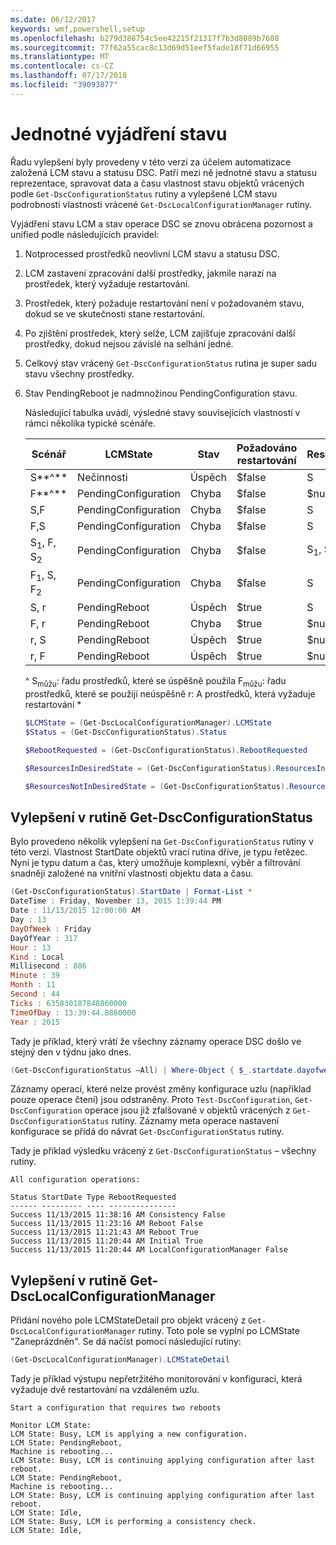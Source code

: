 ```yaml
---
ms.date: 06/12/2017
keywords: wmf,powershell,setup
ms.openlocfilehash: b279d388754c5ee42215f21317f7b3d8089b7608
ms.sourcegitcommit: 77f62a55cac8c13d69d51eef5fade18f71d66955
ms.translationtype: MT
ms.contentlocale: cs-CZ
ms.lasthandoff: 07/17/2018
ms.locfileid: "39093877"
---
```

# <a name="unified-and-consistent-state-and-status-representation"></a>Jednotné vyjádření stavu

Řadu vylepšení byly provedeny v této verzi za účelem automatizace založená LCM stavu a statusu DSC. Patří mezi ně jednotné stavu a statusu reprezentace, spravovat data a času vlastnost stavu objektů vrácených podle `Get-DscConfigurationStatus` rutiny a vylepšené LCM stavu podrobnosti vlastnosti vrácené `Get-DscLocalConfigurationManager` rutiny.

Vyjádření stavu LCM a stav operace DSC se znovu obrácena pozornost a unified podle následujících pravidel:

1. Notprocessed prostředků neovlivní LCM stavu a statusu DSC.
1. LCM zastavení zpracování další prostředky, jakmile narazí na prostředek, který vyžaduje restartování.
1. Prostředek, který požaduje restartování není v požadovaném stavu, dokud se ve skutečnosti stane restartování.
1. Po zjištění prostředek, který selže, LCM zajišťuje zpracování další prostředky, dokud nejsou závislé na selhání jedné.
1. Celkový stav vrácený `Get-DscConfigurationStatus` rutina je super sadu stavu všechny prostředky.
1. Stav PendingReboot je nadmnožinou PendingConfiguration stavu.

   Následující tabulka uvádí, výsledné stavy souvisejících vlastností v rámci několika typické scénáře.

   | Scénář                    | LCMState       | Stav | Požadováno restartování  | ResourcesInDesiredState  | ResourcesNotInDesiredState |
   |---------------------------------|----------------------|------------|---------------|------------------------------|--------------------------------|
   | S**^**                          | Nečinnosti                 | Úspěch    | $false        | S                            | $null                          |
   | F**^**                          | PendingConfiguration | Chyba    | $false        | $null                        | F                              |
   | S,F                             | PendingConfiguration | Chyba    | $false        | S                            | F                              |
   | F,S                             | PendingConfiguration | Chyba    | $false        | S                            | F                              |
   | S<sub>1</sub>, F, S<sub>2</sub> | PendingConfiguration | Chyba    | $false        | S<sub>1</sub>, S<sub>2</sub> | F                              |
   | F<sub>1</sub>, S, F<sub>2</sub> | PendingConfiguration | Chyba    | $false        | S                            | F<sub>1</sub>, F<sub>2</sub>   |
   | S, r                            | PendingReboot        | Úspěch    | $true         | S                            | r                              |
   | F, r                            | PendingReboot        | Chyba    | $true         | $null                        | F, r                           |
   | r, S                            | PendingReboot        | Úspěch    | $true         | $null                        | r                              |
   | r, F                            | PendingReboot        | Úspěch    | $true         | $null                        | r                              |

   ^
   S<sub>můžu</sub>: řadu prostředků, které se úspěšně použila F<sub>můžu</sub>: řadu prostředků, které se použijí neúspěšně r: A prostředků, která vyžaduje restartování \*

   ```powershell
   $LCMState = (Get-DscLocalConfigurationManager).LCMState
   $Status = (Get-DscConfigurationStatus).Status

   $RebootRequested = (Get-DscConfigurationStatus).RebootRequested

   $ResourcesInDesiredState = (Get-DscConfigurationStatus).ResourcesInDesiredState

   $ResourcesNotInDesiredState = (Get-DscConfigurationStatus).ResourcesNotInDesiredState
   ```

## <a name="enhancement-in-get-dscconfigurationstatus-cmdlet"></a>Vylepšení v rutině Get-DscConfigurationStatus

Bylo provedeno několik vylepšení na `Get-DscConfigurationStatus` rutiny v této verzi. Vlastnost StartDate objektů vrací rutina dříve, je typu řetězec. Nyní je typu datum a čas, který umožňuje komplexní, výběr a filtrování snadněji založené na vnitřní vlastnosti objektu data a času.

```powershell
(Get-DscConfigurationStatus).StartDate | Format-List *
DateTime : Friday, November 13, 2015 1:39:44 PM
Date : 11/13/2015 12:00:00 AM
Day : 13
DayOfWeek : Friday
DayOfYear : 317
Hour : 13
Kind : Local
Millisecond : 886
Minute : 39
Month : 11
Second : 44
Ticks : 635830187848860000
TimeOfDay : 13:39:44.8860000
Year : 2015
```

Tady je příklad, který vrátí že všechny záznamy operace DSC došlo ve stejný den v týdnu jako dnes.

```powershell
(Get-DscConfigurationStatus –All) | Where-Object { $_.startdate.dayofweek -eq (Get-Date).DayOfWeek }
```

Záznamy operací, které nelze provést změny konfigurace uzlu (například pouze operace čtení) jsou odstraněny. Proto `Test-DscConfiguration`, `Get-DscConfiguration` operace jsou již zfalšované v objektů vrácených z `Get-DscConfigurationStatus` rutiny.
Záznamy meta operace nastavení konfigurace se přidá do návrat `Get-DscConfigurationStatus` rutiny.

Tady je příklad výsledku vrácený z `Get-DscConfigurationStatus` – všechny rutiny.

```output
All configuration operations:

Status StartDate Type RebootRequested
------ --------- ---- ---------------
Success 11/13/2015 11:38:16 AM Consistency False
Success 11/13/2015 11:23:16 AM Reboot False
Success 11/13/2015 11:21:43 AM Reboot True
Success 11/13/2015 11:20:44 AM Initial True
Success 11/13/2015 11:20:44 AM LocalConfigurationManager False
```

## <a name="enhancement-in-get-dsclocalconfigurationmanager-cmdlet"></a>Vylepšení v rutině Get-DscLocalConfigurationManager

Přidání nového pole LCMStateDetail pro objekt vrácený z `Get-DscLocalConfigurationManager` rutiny. Toto pole se vyplní po LCMState "Zaneprázdněn". Se dá načíst pomocí následující rutiny:

```powershell
(Get-DscLocalConfigurationManager).LCMStateDetail
```

Tady je příklad výstupu nepřetržitého monitorování v konfiguraci, která vyžaduje dvě restartování na vzdáleném uzlu.

```output
Start a configuration that requires two reboots

Monitor LCM State:
LCM State: Busy, LCM is applying a new configuration.
LCM State: PendingReboot,
Machine is rebooting...
LCM State: Busy, LCM is continuing applying configuration after last reboot.
LCM State: PendingReboot,
Machine is rebooting...
LCM State: Busy, LCM is continuing applying configuration after last reboot.
LCM State: Idle,
LCM State: Busy, LCM is performing a consistency check.
LCM State: Idle,
```